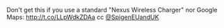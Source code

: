 Don't get this if you use a standard "Nexus Wireless Charger" nor Google Maps: <a href="http://t.co/LLpWdkZDAa">http://t.co/LLpWdkZDAa</a> cc <a href="http://twitter.com/SpigenEUandUK">@SpigenEUandUK</a>